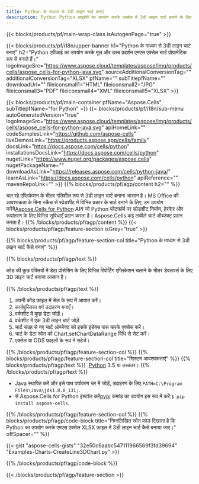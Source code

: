 ```yaml
---
title: Python के माध्यम से 3डी लाइन चार्ट बनाएं
description: Python Python लाइब्रेरी का उपयोग करके एक्सेल में 3डी लाइन चार्ट बनाने के लिए नमूना कोड। Python आधारित एप्लिकेशन के भीतर एमएस एक्सेल के लिए 3डी लाइन चार्ट बनाने के लिए इस कोड का उपयोग करें।
---
```

{{< blocks/products/pf/main-wrap-class isAutogenPage="true" >}}

{{< blocks/products/pf/i18n/upper-banner h1="Python के माध्यम से 3डी लाइन चार्ट बनाएं" h2="Python एपीआई का उपयोग करके मूल और उच्च प्रदर्शन एमएस एक्सेल चार्ट प्रोग्रामेटिक रूप से बनाते हैं।" logoImageSrc="https://www.aspose.cloud/templates/aspose/img/products/cells/aspose_cells-for-python-java.svg" sourceAdditionalConversionTag="" additionalConversionTag="XLSX" pfName="" subTitlepfName="" downloadUrl="" fileiconsmall1="HTML" fileiconsmall2="JPG" fileiconsmall3="PDF" fileiconsmall4="XML" fileiconsmall5="XLSX" >}}

{{< blocks/products/pf/main-container pfName="Aspose.Cells" subTitlepfName="for Python" >}}
{{< blocks/products/pf/i18n/sub-menu autoGeneratedVersion="true" logoImageSrc="https://www.aspose.cloud/templates/aspose/img/products/cells/aspose_cells-for-python-java.svg" apiHomeLink="" codeSamplesLink="https://github.com/aspose-cells" liveDemosLink="https://products.aspose.app/cells/family" docsLink="https://docs.aspose.com/cells/python" installationsDocsLink="https://docs.aspose.com/cells/python" nugetLink="https://www.nuget.org/packages/aspose.cells" nugetPackageName="" downloadAsLink="https://releases.aspose.com/cells/python-java/" learnAsLink="https://docs.aspose.com/cells/python" apiReference="" mavenRepoLink="" >}}
{{% blocks/products/pf/agp/content h2="" %}}

चल रहे एप्लिकेशन के भीतर गतिशील रूप से 3डी लाइन चार्ट बनाना आसान है। MS Office की आवश्यकता के बिना स्क्रैच से स्प्रेडशीट में विभिन्न प्रकार के चार्ट बनाने के लिए, हम उपयोग करेंगे[Aspose.Cells for Python](https://pypi.org/project/aspose.cells) API जो Python प्लेटफॉर्म पर स्प्रेडशीट निर्माण, हेरफेर और रूपांतरण के लिए विभिन्न सुविधाएँ प्रदान करता है। Aspose.Cells कई लचीले चार्ट ऑब्जेक्ट प्रदान करता है।
{{% /blocks/products/pf/agp/content %}}
{{< blocks/products/pf/agp/feature-section isGrey="true" >}}

{{% blocks/products/pf/agp/feature-section-col title="Python के माध्यम से 3डी लाइन चार्ट कैसे बनाएं" %}}

{{% blocks/products/pf/agp/text %}}

कोड की कुछ पंक्तियों में डेटा प्रोसेसिंग के लिए विभिन्न रिपोर्टिंग एप्लिकेशन चलाने के भीतर डेवलपर्स के लिए 3D लाइन चार्ट बनाना आसान है।

{{% /blocks/products/pf/agp/text %}}

1. अपनी कोड फ़ाइल में सेल के रूप में आयात करें।
1. कार्यपुस्तिका वर्ग उदाहरण बनाएँ।
1. वर्कशीट में कुछ डेटा जोड़ें।
1. वर्कशीट में एक 3डी लाइन चार्ट जोड़ें
1. चार्ट संग्रह से नए चार्ट ऑब्जेक्ट को इसके इंडेक्स पास करके एक्सेस करें।
1. चार्ट के डेटा स्रोत को Chart.setChartDataRange विधि से सेट करें।
1. एक्सेल या ODS फाइलों के रूप में सहेजें।

{{% /blocks/products/pf/agp/feature-section-col %}}
{{% blocks/products/pf/agp/feature-section-col title="सिस्टम आवश्यकताएं" %}}
{{% blocks/products/pf/agp/text %}}
 .[Python](https://www.python.org/downloads/) 3.5 या उच्चतर।
{{% /blocks/products/pf/agp/text %}}
-  Java स्थापित करें और इसे पाथ पर्यावरण चर में जोड़ें, उदाहरण के लिए:<code>PATH=C:\Program Files\Java\jdk1.8.0_131;</code>.
- से Aspose.Cells for Python इंस्टॉल करें<a href="https://pypi.org/project/aspose-cells/">pypi</a> कमांड का उपयोग इस रूप में करें:<code>$ pip install aspose-cells</code>.

{{% /blocks/products/pf/agp/feature-section-col %}}
{{% blocks/products/pf/agp/code-block title="निम्नलिखित स्रोत कोड दिखाता है कि Python का उपयोग करके एमएस एक्सेल XLSX फ़ाइल में 3डी लाइन चार्ट कैसे बनाया जाए।" offSpacer="" %}}

{{< gist "aspose-cells-gists" "32e50c6aabc547111966569f3fd39694" "Examples-Charts-CreateLine3DChart.py" >}}

{{% /blocks/products/pf/agp/code-block %}}

{{< /blocks/products/pf/agp/feature-section >}}

<!-- aboutfile Starts -->
